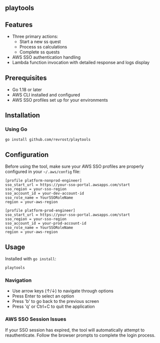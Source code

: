 ## playtools

## Features

- Three primary actions:
  - Start a new ss quest
  - Process ss calculations 
  - Complete ss quests 
- AWS SSO authentication handling
- Lambda function invocation with detailed response and logs display

## Prerequisites

- Go 1.18 or later
- AWS CLI installed and configured
- AWS SSO profiles set up for your environments

## Installation

### Using Go

```bash
go install github.com/revrost/playtools
```

## Configuration

Before using the tool, make sure your AWS SSO profiles are properly configured in your `~/.aws/config` file:

```
[profile platform-nonprod-engineer]
sso_start_url = https://your-sso-portal.awsapps.com/start
sso_region = your-sso-region
sso_account_id = your-dev-account-id
sso_role_name = YourSSORoleName
region = your-aws-region

[profile platform-prod-engineer]
sso_start_url = https://your-sso-portal.awsapps.com/start
sso_region = your-sso-region
sso_account_id = your-prod-account-id
sso_role_name = YourSSORoleName
region = your-aws-region
```

## Usage

Installed with `go install`:

```bash
playtools
```

### Navigation

- Use arrow keys (↑/↓) to navigate through options
- Press Enter to select an option
- Press 'b' to go back to the previous screen
- Press 'q' or Ctrl+C to quit the application

### AWS SSO Session Issues

If your SSO session has expired, the tool will automatically attempt to reauthenticate. Follow the browser prompts to complete the login process.


